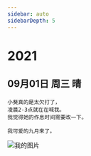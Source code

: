 ```yaml
---
sidebar: auto
sidebarDepth: 5
---
```


# 2021
## 09月01日 周三 晴
    小葵真的是太欠打了，
    凌晨2-3点就在在喊我。
    我觉得她的作息时间需要改一下。

    我可爱的九月来了。
![我的图片]("./2jpg")


